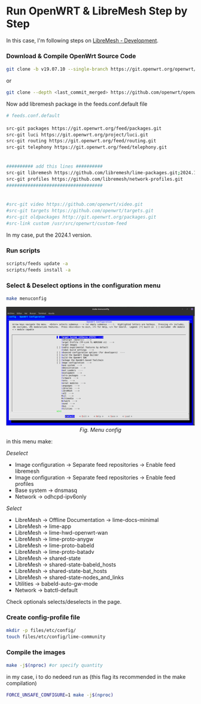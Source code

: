 # Run OpenWRT & LibreMesh Step by Step

In this case, I'm following steps on [LibreMesh - Development](https://libremesh.org/development.html).

### Download & Compile OpenWrt Source Code

```bash
git clone -b v19.07.10 --single-branch https://git.openwrt.org/openwrt/openwrt.git
```
or
```bash
git clone --depth <last_commit_merged> https://github.com/openwrt/openwrt.git
```

Now add libremesh package in the feeds.conf.default file

```bash
# feeds.conf.default

src-git packages https://git.openwrt.org/feed/packages.git
src-git luci https://git.openwrt.org/project/luci.git
src-git routing https://git.openwrt.org/feed/routing.git
src-git telephony https://git.openwrt.org/feed/telephony.git


########## add this lines ##########
src-git libremesh https://github.com/libremesh/lime-packages.git;2024.1
src-git profiles https://github.com/libremesh/network-profiles.git
####################################


#src-git video https://github.com/openwrt/video.git
#src-git targets https://github.com/openwrt/targets.git
#src-git oldpackages http://git.openwrt.org/packages.git
#src-link custom /usr/src/openwrt/custom-feed
```

In my case, put the 2024.1 version.

### Run scripts

```bash
scripts/feeds update -a
scripts/feeds install -a
```

### Select & Deselect options in the configuration menu

```bash
make menuconfig
```
<p align="center">
  <img src="./img/menuconfig.png"><br>
  <em>Fig. Menu config</em>
</p>

in this menu make:

_Deselect_

- Image configuration → Separate feed repositories → Enable feed libremesh
- Image configuration → Separate feed repositories → Enable feed profiles
- Base system → dnsmasq
- Network → odhcpd-ipv6only

_Select_

- LibreMesh → Offline Documentation → lime-docs-minimal
- LibreMesh → lime-app
- LibreMesh → lime-hwd-openwrt-wan 
- LibreMesh → lime-proto-anygw
- LibreMesh → lime-proto-babeld
- LibreMesh → lime-proto-batadv
- LibreMesh → shared-state
- LibreMesh →    shared-state-babeld_hosts
- LibreMesh →    shared-state-bat_hosts
- LibreMesh →  shared-state-nodes_and_links 
- Utilities → babeld-auto-gw-mode
- Network → batctl-default

Check optionals selects/deselects in the page.


### Create config-profile file
```bash
mkdir -p files/etc/config/
touch files/etc/config/lime-community
```

### Compile the images
```bash
make -j$(nproc) #or specify quantity
```

in my case, i to do nedeed run as (this flag its recommended in the make compilation)

```bash
FORCE_UNSAFE_CONFIGURE=1 make -j$(nproc)
```



